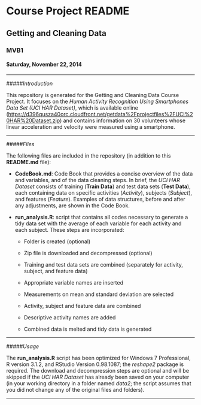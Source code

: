 # Course Project README
## Getting and Cleaning Data
### MVB1
#### Saturday, November 22, 2014


***


#####*Introduction*

This repository is generated for the Getting and Cleaning Data Course Project. It focuses on the *Human Activity Recognition Using Smartphones Data Set (UCI HAR Dataset)*, which is available online (https://d396qusza40orc.cloudfront.net/getdata%2Fprojectfiles%2FUCI%20HAR%20Dataset.zip) and contains information on 30 volunteers whose linear acceleration and velocity were measured using a smartphone. 


***


#####*Files*

The following files are included in the repository (in addition to this **README.md** file):

* **CodeBook.md**: 
Code Book that provides a concise overview of the data and variables, and of the data cleaning steps. In brief, the *UCI HAR Dataset* consists of training (**Train Data**) and test data sets (**Test Data**), each containing data on specific activities (*Activity*), subjects (*Subject*), and features (*Feature*). Examples of data structures, before and after any adjustments, are shown in the Code Book.

* **run_analysis.R**:
script that contains all codes necessary to generate a tidy data set with the average of each variable for each activity and each subject. These steps are incorporated: 

    - Folder is created (optional)
    
    - Zip file is downloaded and decompressed (optional) 

    - Training and test data sets are combined (separately for activity, subject, and feature data)
    
    - Appropriate variable names are inserted
    
    - Measurements on mean and standard deviation are selected
    
    - Activity, subject and feature data are combined
    
    - Descriptive activity names are added
    
    - Combined data is melted and tidy data is generated
    

***


#####*Usage*

The **run_analysis.R** script has been optimized for Windows 7 Professional, R version 3.1.2, and RStudio Version 0.98.1087; the *reshape2* package is required. The download and decompression steps are optional and will be skipped if the *UCI HAR Dataset* has already been saved on your computer (in your working directory in a folder named *data2*; the script assumes that you did not change any of the original files and folders).  

***





